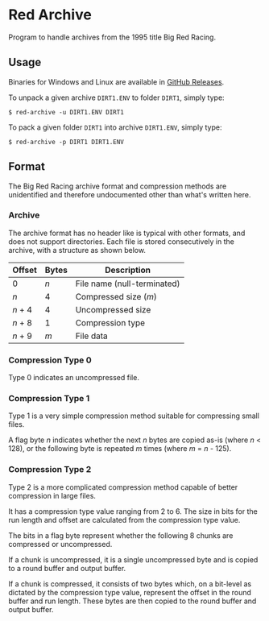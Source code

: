 # Red Archive
Program to handle archives from the 1995 title Big Red Racing.

## Usage
Binaries for Windows and Linux are available in [GitHub Releases](https://github.com/jacobgelling/red-archive/releases).

To unpack a given archive `DIRT1.ENV` to folder `DIRT1`, simply type:
```console
$ red-archive -u DIRT1.ENV DIRT1
```

To pack a given folder `DIRT1` into archive `DIRT1.ENV`, simply type:
```console
$ red-archive -p DIRT1 DIRT1.ENV
```

## Format
The Big Red Racing archive format and compression methods are unidentified and therefore undocumented other than what's written here.

### Archive
The archive format has no header like is typical with other formats, and does not support directories. Each file is stored consecutively in the archive, with a structure as shown below.

| Offset   | Bytes | Description                 |
| -------- | ----- | --------------------------- |
| 0        | *n*   | File name (null-terminated) |
| *n*      | 4     | Compressed size (*m*)       |
| *n* + 4  | 4     | Uncompressed size           |
| *n* + 8  | 1     | Compression type            |
| *n* + 9 | *m*   | File data                    |

### Compression Type 0
Type 0 indicates an uncompressed file.

### Compression Type 1
Type 1 is a very simple compression method suitable for compressing small files.

A flag byte *n* indicates whether the next *n* bytes are copied as-is (where *n* < 128), or the following byte is repeated *m* times (where *m* = *n* - 125).

### Compression Type 2
Type 2 is a more complicated compression method capable of better compression in large files.

It has a compression type value ranging from 2 to 6. The size in bits for the run length and offset are calculated from the compression type value.

The bits in a flag byte represent whether the following 8 chunks are compressed or uncompressed.

If a chunk is uncompressed, it is a single uncompressed byte and is copied to a round buffer and output buffer.

If a chunk is compressed, it consists of two bytes which, on a bit-level as dictated by the compression type value, represent the offset in the round buffer and run length. These bytes are then copied to the round buffer and output buffer.
